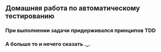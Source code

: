 ## Домашняя работа по автоматическому тестированию

### При выполнении задачи придерживался принципов TDD

### А больше то и нечего сказать ._.